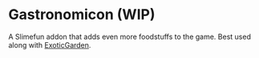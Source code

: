 # Gastronomicon (WIP)

A Slimefun addon that adds even more foodstuffs to the game. Best used along with [ExoticGarden](https://github.com/TheBusyBiscuit/ExoticGarden).
<!-- 
## Gameplay

### Food, food, and more food

Recipes for most food items don't actually appear in the guide, but they can still be crafted if you know how. Experiment and go wild!

### Workstations

#### Culinary Workbench

The Culinary Crafting Table has 9 slots for ingredients, and a slot for tools. It has both shaped and shapeless recipes.

#### Brick Oven / Electric Oven

The Brick Oven has a slot for fuel, while the electric version uses energy. Their recipes are both shapeless.

### Tempered Pot

The Tempered Pot must be placed on top of a fire, campfire, or their soul equivalents. It must be periodically refilled with water.

### Distillery

The Distillery should be kept in a dark environment (light level < 5) in order to produce high quality brews -->
